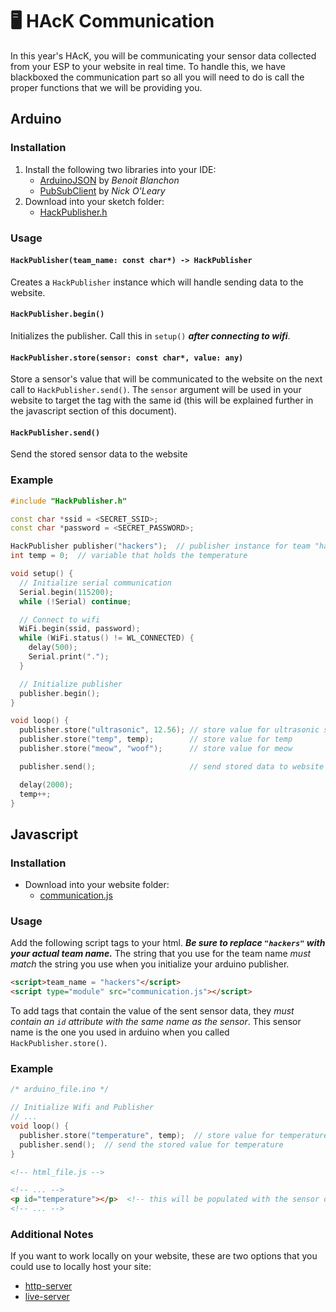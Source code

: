 # 🖥️ HAcK Communication
In this year's HAcK, you will be communicating your sensor data collected from
your ESP to your website in real time. To handle this, we have blackboxed the
communication part so all you will need to do is call the proper functions that
we will be providing you.

## Arduino

### Installation
1. Install the following two libraries into your IDE:
    - [ArduinoJSON](https://github.com/bblanchon/ArduinoJson) by *Benoit Blanchon*
    - [PubSubClient](https://github.com/knolleary/pubsubclient) by *Nick O'Leary*
2. Download into your sketch folder:
    - [HackPublisher.h](https://github.com/austinliuigi/HAcK2023-Communications/blob/main/HackPublisher.h)

### Usage

#### `HackPublisher(team_name: const char*) -> HackPublisher`
Creates a `HackPublisher` instance which will handle sending data to the
website.

#### `HackPublisher.begin()`
Initializes the publisher. Call this in `setup()` ***after connecting to wifi***.

#### `HackPublisher.store(sensor: const char*, value: any)`
Store a sensor's value that will be communicated to the website on the next call
to `HackPublisher.send()`. The `sensor` argument will be used in your website to
target the tag with the same id (this will be explained further in the
javascript section of this document).

#### `HackPublisher.send()`
Send the stored sensor data to the website

### Example
``` cpp
#include "HackPublisher.h"

const char *ssid = <SECRET_SSID>;
const char *password = <SECRET_PASSWORD>;

HackPublisher publisher("hackers");  // publisher instance for team "hackers"
int temp = 0;  // variable that holds the temperature

void setup() {
  // Initialize serial communication
  Serial.begin(115200);
  while (!Serial) continue;

  // Connect to wifi
  WiFi.begin(ssid, password);
  while (WiFi.status() != WL_CONNECTED) {
    delay(500);
    Serial.print(".");
  }

  // Initialize publisher
  publisher.begin();
}

void loop() {
  publisher.store("ultrasonic", 12.56); // store value for ultrasonic sensor
  publisher.store("temp", temp);        // store value for temp
  publisher.store("meow", "woof");      // store value for meow

  publisher.send();                     // send stored data to website

  delay(2000);
  temp++;
}
```

## Javascript

### Installation
- Download into your website folder:
    - [communication.js](https://github.com/austinliuigi/HAcK2023-Communications/blob/main/communication.js)

### Usage
Add the following script tags to your html. ***Be sure to replace `"hackers"`
with your actual team name.*** The string that you use for the team name *must
match* the string you use when you initialize your arduino publisher.
``` html
<script>team_name = "hackers"</script>
<script type="module" src="communication.js"></script>
```

To add tags that contain the value of the sent sensor data, they *must contain
an `id` attribute with the same name as the sensor*. This sensor name is the one
you used in arduino when you called `HackPublisher.store()`.

### Example
``` cpp
/* arduino_file.ino */

// Initialize Wifi and Publisher
// ...
void loop() {
  publisher.store("temperature", temp);  // store value for temperature
  publisher.send();  // send the stored value for temperature
}
```
``` html
<!-- html_file.js -->

<!-- ... -->
<p id="temperature"></p>  <!-- this will be populated with the sensor data -->
<!-- ... -->
```


### Additional Notes
If you want to work locally on your website, these are two options that you
could use to locally host your site:
- [http-server](https://www.npmjs.com/package/http-server)
- [live-server](https://www.npmjs.com/package/live-server)
